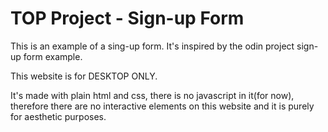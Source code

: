 # TOP Project - Sign-up Form

This is an example of a sing-up form. It's inspired by the odin project sign-up form example.

This website is for DESKTOP ONLY.

It's made with plain html and css, there is no javascript in it(for now), therefore there are no interactive elements on this website and it is purely for aesthetic purposes.
